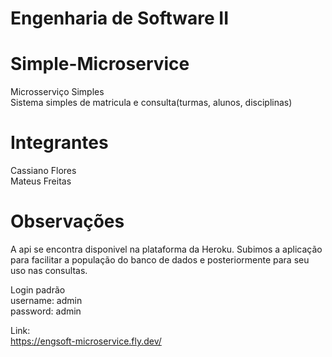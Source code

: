 # Engenharia de Software II
# Simple-Microservice
Microsserviço Simples <br>
Sistema simples de matricula e consulta(turmas, alunos, disciplinas)

# Integrantes
Cassiano Flores <br>
Mateus Freitas

# Observações
A api se encontra disponivel na plataforma da Heroku.
Subimos a aplicação para facilitar a população do banco de dados e posteriormente para seu uso nas consultas.

Login padrão <br>
username: admin <br>
password: admin

Link:<br>
<a href="https://engsoft-microservice.fly.dev/"> https://engsoft-microservice.fly.dev/ </a>
<a>
